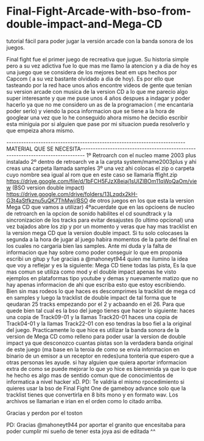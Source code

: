# Final-Fight-Arcade-with-bso-from-double-impact-and-Mega-CD
tutorial fácil para poder jugar la versión arcade con la banda sonora de los juegos.

Final fight fue el primer juego de recreativa que jugue. Su historia simple pero a su vez adictiva fue lo que mas me llamo la atencion y a dia de hoy es una juego que se considera de los mejores beat em ups hechos por Capcom ( a su vez bastante olvidado a dia de hoy). Es por ello que tasteando por la red hace unos años encontre videos de gente que tenian su version arcade con musica de la version CD a lo que me parecio algo super interesante y que me puse unos 4 años despues a indagar y  poder hacerlo ya que no me considero un as de la programacion ( me encantaria poder serlo) y viendo la poca informacion que se tiene a la hora de googlear una vez que lo he conseguido ahora mismo he decidio escribir esta miniguia por si alguien que pase por mi situacion pueda resolverlo y que empeiza ahora mismo.





-------------------------------------------------------------------------MATERIAL QUE SE NECESITA-------------------------------------------------------------------------------
1º Retroarch con el nucleo mame 2003 plus instalado
2º dentro de retroarch ve a la carpta system/mame2003plus y ahi creas una carpeta llamada samples
3º una vez ahi colocas el zip o carpeta cuyo nombre sea igual al rom que en este caso se llamaria ffight.zip
https://drive.google.com/file/d/1bFCH5FJzX8eiaj1sUIZlBOm11qWoQaOm/view (BSO version double impact)
https://drive.google.com/drive/folders/13Lzqdx2kH-G3t4aStfkznu5uQK7ThMwi(BSO de otros juegos en los que esta la version Mega CD que vamos a utilizar)
4ºacuerdate que en las opcioens de nucleo de retroarch en la opcion de sonido habilites el cd soundtrack y la sincronizacion de los tracks para evitar desajustes (lo ultimo opcional)
una vez bajados abre los zip y por un momento y veras que hay mas tracklist en la version mega CD que la version double impact. Si tu solo colocases la segunda a la hora de jugar al juego habira momentos de la parte del final en los cuales no cargaria bien las samples. Ante mi duda y la falta de informacion que hay sobre como poder conseguir lo que em proponia escribi un gitup y fue gracias a @mahoneyt944 quien me ilumino la idea que voy a reflejar y es la siguiente:
Mega CD tiene todas las pista, Es la que mas comun se utiliza como mod y el double impact apenas he visto ejemplos en plataformas tipo youtube y demas y nuevamente matizo que no hay apenas informacion de ahi que escriba esto que estoy escribiendo.
Bien sin mas rodeos lo que haces es descomprimes la tracklist de mega cd en samples y luego la tracklist de double impact de tal forma que te qeudaran 25 tracks empezando por el 2 y acbaando en el 26.
Para que quede bien tal cual es la bso del juego tienes que hacer lo siguiente:
haces una copia de Track09-01 y la llamas Track20-01
haces una copia de Track04-01 y la llamas Track22-01
con eso tendras la bso fiel a la original del juego. Practicamente lo que hice es utilizar la banda sonora de la version de Mega CD como relleno para poder usar la  version de double impact ya que desconozco cuantas pistas son la verdadera banda original de este juego (ma base en la teroia de como se envia informacion en binario de un emisor a un receptor en redes)una tonteria que espero que a otras personas les ayude. si hay alguien que quiera aportar informacion extra de como se puede mejorar lo que yo hice es bienvenida ya que lo que he hecho es algo mas de sentido comun que de conocimientos de informatica a nivel hacker xD.
PD: Te valdria el mismo rpocedimiento si quieres usar la bso de Final Fight One de gameboy advance solo que la tracklist tienes que convertirla en 8 bits mono y en formato wav. Los archivos se llamarian e irian en el orden como lo citado arriba.

Gracias y perdon por el toston

PD: Gracias @mahoneyt944 por aportar el granito que encesitaba para poder cumplir mi sueño de tener esta joya asi de editada ^^
